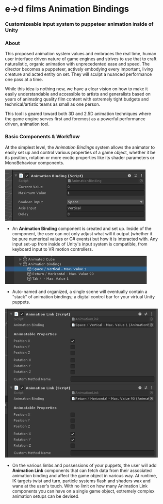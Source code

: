 # e→d films Animation Bindings
### Customizeable input system to puppeteer animation inside of Unity 

### About
This proposed animation system values and embraces the real time, human user interface driven nature of game engines and strives to use that to craft naturalistic, organic animation with unprecedented ease and speed. The director becomes a puppeteer, actively embodying every important, living creature and acted entity on set. They will sculpt a nuanced performance one pass at a time. 

While this idea is nothing new, we have a clear vision on how to make it easily understandable and accessible to artists and generalists based on years of animating quality film content with extremely tight budgets and technical/artistic teams as small as one person.

This tool is geared toward both 3D and 2.5D animation techniques where the game engine serves first and foremost as a powerful performance driven, animation tool.

### Basic Components & Workflow

At the simplest level, the *Animation Bindings* system allows the animator to easily set up and control various properties of a game object, whether it be its position, rotation or more exotic properties like its shader parameters or MonoBehaviour components. 

![binding](images/binding.png)

- An **Animation Binding** component is created and set up. Inside of the component, the user can not only adjust what will it output (whether it be pure numerical values or C# events) but how it is interacted with. Any input set-up from inside of Unity's input system is compatible, from keyboard input to VR motion controllers. 

![stack](images/stack.png)

- Auto-named and organized, a single scene will eventually contain a "stack" of animation bindings; a digital control bar for your virtual Unity puppets.

![links](images/links.png)

- On the various limbs and possessions of your puppets, the user will add **Animation Link** components that can fetch data from their associated animation binding and affect the game object in various way. At runtime, IK targets twist and turn, particle systems flash and shaders wax and wane at the user's touch. With no limit on how many Animation Link components you can have on a single game object, extremely complex animation setups can be devised.
